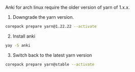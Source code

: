 Anki for arch linux require the older version of yarn of 1.x.x.

1. Downgrade the yarn version.
```bash
corepack prepare yarn@1.22.22 --activate
```
2. Install anki
```bash
yay -S anki
```
3. Switch back to the latest yarn version
```bash
corepack prepare yarn@stable --activate
```
